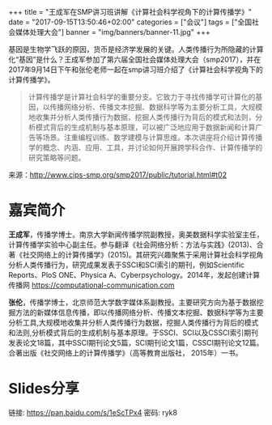 +++
title = "王成军在SMP讲习班讲解《计算社会科学视角下的计算传播学》"
date = "2017-09-15T13:50:46+02:00"
categories = ["会议"]
tags = ["全国社会媒体处理大会"]
banner = "img/banners/banner-11.jpg"
+++

基因是生物学飞跃的原因，货币是经济学发展的关键。人类传播行为所隐藏的计算化“基因”是什么？王成军参加了第六届全国社会媒体处理大会（smp2017），并在2017年9月14日下午和张伦老师一起在smp讲习班介绍了《计算社会科学视角下的计算传播学》。


<!--more-->

> 计算传播学是计算社会科学的重要分支。它致力于寻找传播学可计算化的基因，以传播网络分析、传播文本挖掘、数据科学等为主要分析工具，大规模地收集并分析人类传播行为数据，挖掘人类传播行为背后的模式和法则，分析模式背后的生成机制与基本原理，可以被广泛地应用于数据新闻和计算广告等场景。注重编程训练、数学建模与计算思维。本次讲座将介绍计算传播学的概念、内涵、应用、工具，并讨论如何开展跨学科合作、计算传播学的研究策略等问题。

来源：http://www.cips-smp.org/smp2017/public/tutorial.html#t02

# 嘉宾简介

**王成军**，传播学博士。南京大学新闻传播学院副教授，奥美数据科学实验室主任，计算传播学实验中心副主任。参与翻译《社会网络分析：方法与实践》(2013)、合著《社交网络上的计算传播学》(2015)。其研究兴趣聚焦于采用计算社会科学视角分析人类传播行为，研究成果发表于SSCI和SCI索引的期刊，例如Scientific Reports、PloS ONE、Physica A、Cyberpsychology。2014年，发起创建计算传播网 https://computational-communication.com

**张伦**，传播学博士，北京师范大学数字媒体系副教授。主要研究方向为基于数据挖掘方法的新媒体信息传播，即以传播网络分析、传播文本挖掘、数据科学等为主要分析工具,大规模地收集并分析人类传播行为数据，挖掘人类传播行为背后的模式和法则,分析模式背后的生成机制与基本原理。于SSCI、SCI以及CSSCI索引期刊发表论文18篇，其中SSCI期刊论文5篇，SCI期刊论文1篇，CSSCI期刊论文12篇。合著出版《社交网络上的计算传播学》（高等教育出版社， 2015年）一书。

# Slides分享

链接: https://pan.baidu.com/s/1eScTPx4 密码: ryk8
